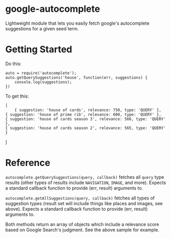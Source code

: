 google-autocomplete
===================

Lightweight module that lets you easily fetch google's autocomplete suggestions for a given seed term.  

Getting Started
===============

Do this:

	auto = require('autocomplete');
	auto.getQuerySuggestions('house', function(err, suggestions) {
		console.log(suggestions);
	})

To get this:

	[
		{ suggestion: 'house of cards', relevance: 750, type: 'QUERY' },
  	{ suggestion: 'house of prime rib', relevance: 600, type: 'QUERY' },
  	{ suggestion: 'house of cards season 3', relevance: 566, type: 'QUERY' },
  	{ suggestion: 'house of cards season 2', relevance: 565, type: 'QUERY' }
  ]


Reference
=========

`autocomplete.getQuerySuggestions(query, callback)` fetches all `query` type results (other types of results include `NAVIGATION`, `IMAGE`, and more).  Expects a standard callback function to provide (err, result) arguments to.

`autocomplete.getAllSuggestions(query, callback)` fetches all types of suggestion types (result set will include things like places and images, see above).  Expects a standard callback function to provide (err, result) arguments to.

Both methods return an array of objects which include a relevance score based on Google Search's judgment.  See the above sample for example.